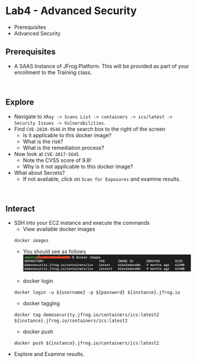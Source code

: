# Lab4 - Advanced Security
- Prerequisites
- Advanced Security

## Prerequisites
- A SAAS Instance of JFrog Platform. This will be provided as part of your enrollment to the Training class.

<br/>

## Explore
- Navigate to `XRay -> Scans List -> containers -> ics/latest -> Security Issues -> Vulnerabilities`.
- Find `CVE-2020-9546` in the search box to the right of the screen
  - Is it applicable to this docker image?
  - What is the risk?
  - What is the remediation process?
- Now look at `CVE-2017-5645`
  - Note the CVSS score of 9.8!
  - Why is it not applicable to this docker image?
- What about Secrets?
  - If not available, click on `Scan for Exposures` and examine results.
 
 <br/>

## Interact
- SSH into your EC2 instance and execute the commands
  - View available docker images
  ```
  docker images
  ```
  - You should see as follows
  ![Docker Images](docker_images.png)
  
  - docker login
  ```
  docker login -u ${username} -p ${password} ${instance}.jfrog.io
  ```
  - docker tagging
  ```
  docker tag demosecurity.jfrog.io/containers/ics:latest2 ${instance}.jfrog.io/containers/ics:latest2
  ```
  - docker push
  ```
  docker push ${instance}.jfrog.io/containers/ics:latest2
  ```
- Explore and Examine results.
